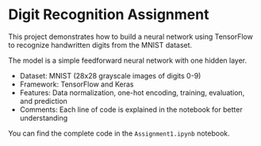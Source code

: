 # Digit Recognition Assignment

This project demonstrates how to build a neural network using TensorFlow to recognize handwritten digits from the MNIST dataset.

The model is a simple feedforward neural network with one hidden layer.

- Dataset: MNIST (28x28 grayscale images of digits 0-9)
- Framework: TensorFlow and Keras
- Features: Data normalization, one-hot encoding, training, evaluation, and prediction
- Comments: Each line of code is explained in the notebook for better understanding

You can find the complete code in the `Assignment1.ipynb` notebook.
